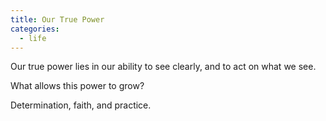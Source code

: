 ```yaml
---
title: Our True Power
categories:
  - life
---
```


Our true power
lies
in our ability
to see clearly,
and to act
on what we see.

What allows
this power
to grow?

Determination,
faith,
and
practice.
